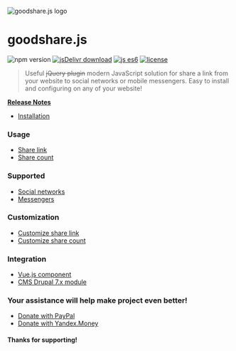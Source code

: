 ![goodshare.js logo](https://user-images.githubusercontent.com/11155743/31406128-fc67d706-ae08-11e7-9a97-5f10a7006b31.jpg)

# goodshare.js

![npm version](https://badge.fury.io/js/goodshare.js.svg) [![jsDelivr download](https://data.jsdelivr.com/v1/package/npm/goodshare.js/badge?style=rounded)](https://www.jsdelivr.com/package/npm/goodshare.js) [![js es6](https://img.shields.io/badge/ECMAScript-6+-blue.svg?style=flat)](https://vuejs.org) [![license](https://img.shields.io/badge/license-MIT-yellow.svg?style=flat)](https://github.com/koddr/vue-goodshare/blob/master/LICENSE.md)

> Useful ~~jQuery plugin~~ modern JavaScript solution for share a link from your website to social networks or mobile messengers. Easy to install and configuring on any of your website!

**[Release Notes](https://github.com/koddr/goodshare.js/releases)**

- [Installation](installation.md)

### Usage

- [Share link](usage.md)
- [Share count](usage.md)

### Supported

- [Social networks](supported-social-networks.md)
- [Messengers](supported-social-messengers.md)

### Customization

- [Customize share link](customization-customize-share-link.md)
- [Customize share count](customization-customize-share-count.md)

### Integration

- [Vue.js component](https://github.com/koddr/vue-goodshare)
- [CMS Drupal 7.x module](https://github.com/nosov33/drupal_goodshare)

### Your assistance will help make project even better!
 
- [Donate with PayPal](https://www.paypal.me/koddr/9.99usd)
- [Donate with Yandex.Money](https://money.yandex.ru/to/41001601525977/599)
 
#### Thanks for supporting!